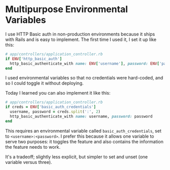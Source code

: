 # Multipurpose Environmental Variables

I use HTTP Basic auth in non-production environments because it ships with Rails and is easy to implement. The first time I used it, I set it up like this:

```ruby
# app/controllers/application_controller.rb
if ENV['http_basic_auth']
  http_basic_authenticate_with name: ENV['username'], password: ENV['password']
end
```

I used environmental variables so that no credentials were hard-coded, and so I could toggle it without deploying.

Today I learned you can also implement it like this:

```ruby
# app/controllers/application_controller.rb
if creds = ENV['basic_auth_credentials']
  username, password = creds.split(':', 2)
  http_basic_authenticate_with name: username, password: password
end
```

This requires an environmental variable called `basic_auth_credentials`, set to `<username>:<password>`. I prefer this because it allows one variable to serve two purposes: it toggles the feature and also contains the information the feature needs to work.

It's a tradeoff; slightly less explicit, but simpler to set and unset (one variable versus three).

